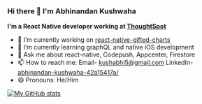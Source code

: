 ### Hi there 👋 I'm Abhinandan Kushwaha
<b>I'm a React Native developer working at [ThoughtSpot](https://www.thoughtspot.com/)</b>

- 🔭 I’m currently working on [react-native-gifted-charts](https://github.com/Abhinandan-Kushwaha/react-native-gifted-charts)
- 🌱 I’m currently learning graphQL and native iOS development
- 💬 Ask me about react-native, Codepush, Appcenter, Firestore
- 📫 How to reach me: Email- kushabhi5@gmail.com LinkedIn- [abhinandan-kushwaha-42a15417a/](https://www.linkedin.com/in/abhinandan-kushwaha-42a15417a/)
- 😄 Pronouns: He/Him

[![My GitHub stats](https://github-readme-stats.vercel.app/api?username=Abhinandan-Kushwaha&count_private=true&show_icons=true&theme=tokyonight)](https://github.com/anuraghazra/github-readme-stats)
